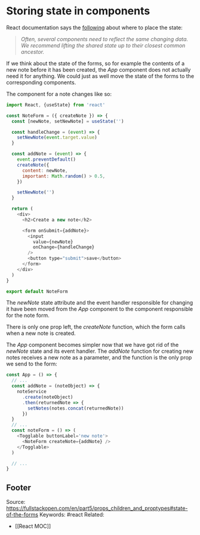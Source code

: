 # Storing state in components
React documentation says the [following](https://reactjs.org/docs/lifting-state-up.html) about where to place the state:

> _Often, several components need to reflect the same changing data. We recommend lifting the shared state up to their closest common ancestor._

If we think about the state of the forms, so for example the contents of a new note before it has been created, the _App_ component does not actually need it for anything. We could just as well move the state of the forms to the corresponding components.

The component for a note changes like so:

```js
import React, {useState} from 'react' 

const NoteForm = ({ createNote }) => {
  const [newNote, setNewNote] = useState('') 

  const handleChange = (event) => {
    setNewNote(event.target.value)
  }

  const addNote = (event) => {
    event.preventDefault()
    createNote({
      content: newNote,
      important: Math.random() > 0.5,
    })

    setNewNote('')
  }

  return (
    <div>
      <h2>Create a new note</h2>

      <form onSubmit={addNote}>
        <input
          value={newNote}
          onChange={handleChange}
        />
        <button type="submit">save</button>
      </form>
    </div>
  )
}

export default NoteForm
```
The _newNote_ state attribute and the event handler responsible for changing it have been moved from the _App_ component to the component responsible for the note form.

There is only one prop left, the _createNote_ function, which the form calls when a new note is created.

The _App_ component becomes simpler now that we have got rid of the _newNote_ state and its event handler. The _addNote_ function for creating new notes receives a new note as a parameter, and the function is the only prop we send to the form:

```js
const App = () => {
  // ...
  const addNote = (noteObject) => {
    noteService
      .create(noteObject)
      .then(returnedNote => {
        setNotes(notes.concat(returnedNote))
      })
  }
  // ...
  const noteForm = () => (
    <Togglable buttonLabel='new note'>
      <NoteForm createNote={addNote} />
    </Togglable>
  )

  // ...
}
```


Footer
---
Source: https://fullstackopen.com/en/part5/props_children_and_proptypes#state-of-the-forms
Keywords: #react 
Related:
- [[React MOC]]